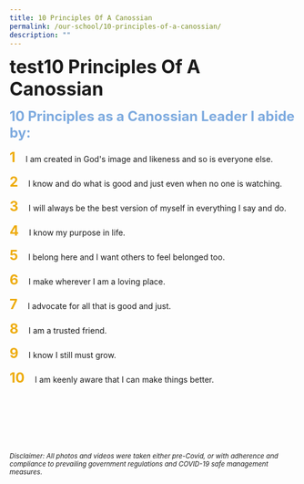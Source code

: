```yaml
---
title: 10 Principles Of A Canossian
permalink: /our-school/10-principles-of-a-canossian/
description: ""
---
```

<b><font size=6>test10 Principles Of A Canossian</font></b>

<b><font size=5 color="#7daadf">10 Principles as a Canossian Leader I abide by:</font></b>

<b><font size=5 color="#eeac0d">1</font></b>&emsp;
I am created in God's image and likeness and so is everyone else.

<b><font size=5 color="#eeac0d">2</font></b>&emsp; I know and do what is good and just even when no one is watching.

<b><font size=5 color="#eeac0d">3</font></b>&emsp; I will always be the best version of myself in everything I say and do.

<b><font size=5 color="#eeac0d">4</font></b>&emsp; I know my purpose in life.

<b><font size=5 color="#eeac0d">5</font></b>&emsp; I belong here and I want others to feel belonged too.

<b><font size=5 color="#eeac0d">6</font></b>&emsp; I make wherever I am a loving place.

<b><font size=5 color="#eeac0d">7</font></b>&emsp; I advocate for all that is good and just.

<b><font size=5 color="#eeac0d">8</font></b>&emsp; I am a trusted friend.

<b><font size=5 color="#eeac0d">9</font></b>&emsp; I know I still must grow.

<b><font size=5 color="#eeac0d">10</font></b>&emsp; I am keenly aware that I can make things better.


<br><br><br><br><br><br>
<sup>_Disclaimer: All photos and videos were taken either pre-Covid, or with adherence and compliance to prevailing government regulations and COVID-19 safe management measures._</sup>